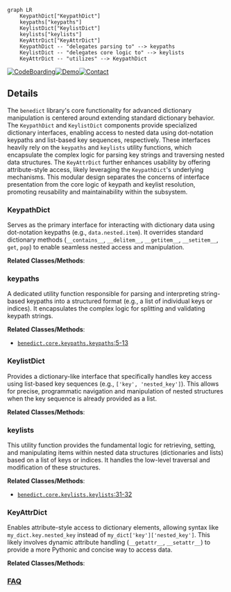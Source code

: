 ```mermaid
graph LR
    KeypathDict["KeypathDict"]
    keypaths["keypaths"]
    KeylistDict["KeylistDict"]
    keylists["keylists"]
    KeyAttrDict["KeyAttrDict"]
    KeypathDict -- "delegates parsing to" --> keypaths
    KeylistDict -- "delegates core logic to" --> keylists
    KeyAttrDict -- "utilizes" --> KeypathDict
```

[![CodeBoarding](https://img.shields.io/badge/Generated%20by-CodeBoarding-9cf?style=flat-square)](https://github.com/CodeBoarding/GeneratedOnBoardings)[![Demo](https://img.shields.io/badge/Try%20our-Demo-blue?style=flat-square)](https://www.codeboarding.org/demo)[![Contact](https://img.shields.io/badge/Contact%20us%20-%20contact@codeboarding.org-lightgrey?style=flat-square)](mailto:contact@codeboarding.org)

## Details

The `benedict` library's core functionality for advanced dictionary manipulation is centered around extending standard dictionary behavior. The `KeypathDict` and `KeylistDict` components provide specialized dictionary interfaces, enabling access to nested data using dot-notation keypaths and list-based key sequences, respectively. These interfaces heavily rely on the `keypaths` and `keylists` utility functions, which encapsulate the complex logic for parsing key strings and traversing nested data structures. The `KeyAttrDict` further enhances usability by offering attribute-style access, likely leveraging the `KeypathDict`'s underlying mechanisms. This modular design separates the concerns of interface presentation from the core logic of keypath and keylist resolution, promoting reusability and maintainability within the subsystem.

### KeypathDict
Serves as the primary interface for interacting with dictionary data using dot-notation keypaths (e.g., `data.nested.item`). It overrides standard dictionary methods (`__contains__`, `__delitem__`, `__getitem__`, `__setitem__`, `get`, `pop`) to enable seamless nested access and manipulation.


**Related Classes/Methods**:



### keypaths
A dedicated utility function responsible for parsing and interpreting string-based keypaths into a structured format (e.g., a list of individual keys or indices). It encapsulates the complex logic for splitting and validating keypath strings.


**Related Classes/Methods**:

- <a href="https://github.com/fabiocaccamo/python-benedict/blob/main/benedict/core/keypaths.py#L5-L13" target="_blank" rel="noopener noreferrer">`benedict.core.keypaths.keypaths`:5-13</a>


### KeylistDict
Provides a dictionary-like interface that specifically handles key access using list-based key sequences (e.g., `['key', 'nested_key']`). This allows for precise, programmatic navigation and manipulation of nested structures when the key sequence is already provided as a list.


**Related Classes/Methods**:



### keylists
This utility function provides the fundamental logic for retrieving, setting, and manipulating items within nested data structures (dictionaries and lists) based on a list of keys or indices. It handles the low-level traversal and modification of these structures.


**Related Classes/Methods**:

- <a href="https://github.com/fabiocaccamo/python-benedict/blob/main/benedict/core/keylists.py#L31-L32" target="_blank" rel="noopener noreferrer">`benedict.core.keylists.keylists`:31-32</a>


### KeyAttrDict
Enables attribute-style access to dictionary elements, allowing syntax like `my_dict.key.nested_key` instead of `my_dict['key']['nested_key']`. This likely involves dynamic attribute handling (`__getattr__`, `__setattr__`) to provide a more Pythonic and concise way to access data.


**Related Classes/Methods**:





### [FAQ](https://github.com/CodeBoarding/GeneratedOnBoardings/tree/main?tab=readme-ov-file#faq)